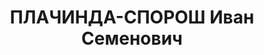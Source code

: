 ---
title: ПЛАЧИНДА-СПОРОШ Иван Семенович
description: "Род. в 1898, Херсонская губ., Одесский уезд, мест. Глодосы, молдаванин\
  \ (украинец), обр.: высшее, искл. из ВКП(б) в 1936 г. Проживал: Сталинград, ул.\
  \ Саратовская, д. 25, кв. 23. Зам. начальника Сталинградского краевого земельного\
  \ управления. \n  Арестован 04.10.1936. Обв. в участии в к.-р. троцкистско-зиновьевской\
  \ террористической организации. Приговор: ВК ВС СССР, 09.03.1937 – ВМН. Расстрелян\
  \ 10.03.1937, г.Москва. \n  Реабилитирован ВК ВС СССР 29.09.1956"
---